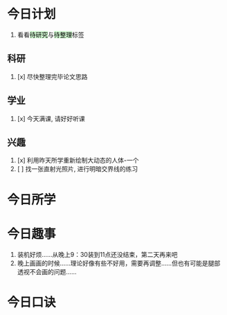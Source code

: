 # 今日计划

1. 看看<mark style="background: #BBFABBA6;">待研究</mark>与<mark style="background: #BBFABBA6;">待整理</mark>标签

## 科研

1. [x] 尽快整理完毕论文思路

## 学业

1. [x] 今天满课, 请好好听课 

## 兴趣

1. [x] 利用昨天所学重新绘制大动态的人体-一个
2. [ ] 找一张直射光照片, 进行明暗交界线的练习

# 今日所学


# 今日趣事

1. 装机好烦……从晚上9：30装到11点还没结束，第二天再来吧
2. 晚上画画的时候……理论好像有些不好用，需要再调整……但也有可能是腿部透视不会画的问题……

# 今日口诀